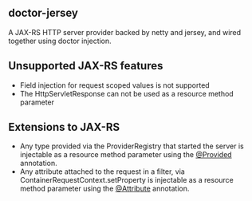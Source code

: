 doctor-jersey
-------------
A JAX-RS HTTP server provider backed by netty and jersey, and wired together using doctor injection.

## Unsupported JAX-RS features

- Field injection for request scoped values is not supported
- The HttpServletResponse can not be used as a resource method parameter

## Extensions to JAX-RS

- Any type provided via the ProviderRegistry that started the server is injectable as a resource method parameter using
  the [@Provided](/src/main/java/vest/doctor/jersey/Provided.java) annotation.
- Any attribute attached to the request in a filter, via ContainerRequestContext.setProperty is injectable as a resource
  method parameter using the [@Attribute](/src/main/java/vest/doctor/jersey/Attribute.java) annotation.